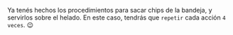 Ya tenés hechos los procedimientos para sacar chips de la bandeja, y servirlos sobre el helado. En este caso, tendrás que `repetir` cada acción `4 veces`. :wink:

